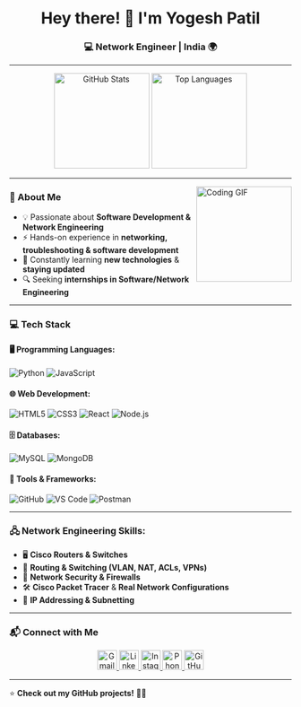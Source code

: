 <h1 align="center">Hey there! 👋 I'm Yogesh Patil</h1>
<h3 align="center">💻  Network Engineer | India 🌍</h3>

---

<div align="center">
  <img src="https://github-readme-stats.vercel.app/api?username=Yogeshpatil2171&show_icons=true&theme=radical&hide_border=true" height="170" alt="GitHub Stats" />
  <img src="https://github-readme-stats.vercel.app/api/top-langs?username=Yogeshpatil2171&layout=compact&theme=radical&hide_border=true" height="170" alt="Top Languages" />
</div>

---

<img align="right" height="170" src="https://user-images.githubusercontent.com/74038190/212749447-bfb7e725-6987-49d9-ae85-2015e3e7cc41.gif" alt="Coding GIF"/>

### 🚀 About Me
- 💡 Passionate about **Software Development & Network Engineering**
- ⚡ Hands-on experience in **networking, troubleshooting & software development**
- 🌱 Constantly learning **new technologies** & **staying updated**
- 🔍 Seeking **internships in Software/Network Engineering**

---

### 💻 Tech Stack

#### 🖥️ Programming Languages:
![Python](https://img.shields.io/badge/Python-3776AB?style=for-the-badge&logo=python&logoColor=white)
![JavaScript](https://img.shields.io/badge/JavaScript-F7DF1E?style=for-the-badge&logo=javascript&logoColor=black)

#### 🌐 Web Development:
![HTML5](https://img.shields.io/badge/HTML5-E34F26?style=for-the-badge&logo=html5&logoColor=white)
![CSS3](https://img.shields.io/badge/CSS3-1572B6?style=for-the-badge&logo=css3&logoColor=white)
![React](https://img.shields.io/badge/React-61DAFB?style=for-the-badge&logo=react&logoColor=black)
![Node.js](https://img.shields.io/badge/Node.js-339933?style=for-the-badge&logo=node.js&logoColor=white)

#### 🗄️ Databases:
![MySQL](https://img.shields.io/badge/MySQL-4479A1?style=for-the-badge&logo=mysql&logoColor=white)
![MongoDB](https://img.shields.io/badge/MongoDB-47A248?style=for-the-badge&logo=mongodb&logoColor=white)

#### 🔧 Tools & Frameworks:
![GitHub](https://img.shields.io/badge/GitHub-181717?style=for-the-badge&logo=github&logoColor=white)
![VS Code](https://img.shields.io/badge/VS%20Code-007ACC?style=for-the-badge&logo=visual-studio-code&logoColor=white)
![Postman](https://img.shields.io/badge/Postman-FF6C37?style=for-the-badge&logo=postman&logoColor=white)

---

### 🖧 Network Engineering Skills:
- 🖥️ **Cisco Routers & Switches**
- 🔌 **Routing & Switching (VLAN, NAT, ACLs, VPNs)**
- 📡 **Network Security & Firewalls**
- 🛠 **Cisco Packet Tracer** & **Real Network Configurations**
- 📶 **IP Addressing & Subnetting**

---

### 📬 Connect with Me

<div align="center">
  <a href="mailto:yogeshpatil2072@gmail.com" target="_blank">
    <img src="https://img.shields.io/badge/Gmail-D14836?style=for-the-badge&logo=gmail&logoColor=white" height="35" alt="Gmail" />
  </a>
  <a href="https://www.linkedin.com/in/yogesh-dorik-383098223/" target="_blank">
    <img src="https://img.shields.io/badge/LinkedIn-0077B5?style=for-the-badge&logo=linkedin&logoColor=white" height="35" alt="LinkedIn" />
  </a>
  </a>
  <a href="https://www.instagram.com/hmm.yogeshh/" target="_blank">
    <img src="https://img.shields.io/badge/Instagram-181717?style=for-the-badge&logo=instagram&logoColor=white" height="35" alt="Instagram" />
  </a>
  <a href="tel:+91 9145217156">
    <img src="https://img.shields.io/badge/Phone-25D366?style=for-the-badge&logo=whatsapp&logoColor=white" height="35" alt="Phone" />
  </a>
  <a href="https://github.com/Yogeshpatil2171" target="_blank">
    <img src="https://img.shields.io/badge/GitHub-181717?style=for-the-badge&logo=github&logoColor=white" height="35" alt="GitHub" />
  </a>
</div>

---

⭐ **Check out my GitHub projects!** 🚀🔥
